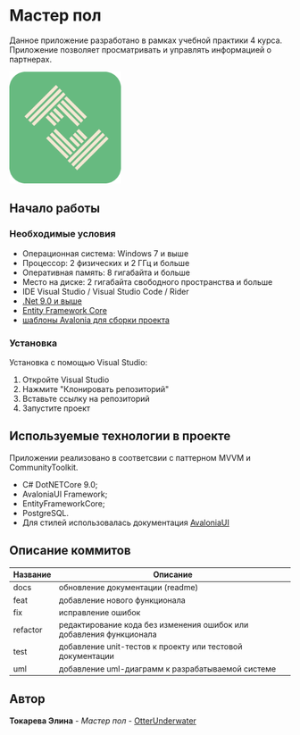 # Мастер пол  
Данное приложение разработано в рамках учебной практики 4 курса. Приложение позволяет просматривать и управлять информацией о партнерах.  
  
<img src="https://github.com/OtterUnderwater/UP4Year/blob/master/MasterFloor/Assets/logo.png" width="200" alt="MasterFloor"/>  
  
## Начало работы  
### Необходимые условия  
* Операционная система: Windows 7 и выше  
* Процессор: 2 физических и 2 ГГц и больше  
* Оперативная память: 8 гигабайта и больше  
* Место на диске: 2 гигабайта свободного пространства и больше   
* IDE Visual Studio / Visual Studio Code / Rider  
* [.Net 9.0 и выше](https://dotnet.microsoft.com/en-us/)  
* [Entity Framework Core](https://learn.microsoft.com/en-us/ef/core/cli/dotnet)  
* [шаблоны Avalonia для сборки проекта](https://avaloniachina.github.io/avalonia-docs/ru/docs/get-started/install/)  
   
### Установка   
Установка с помощью Visual Studio: 
1. Откройте Visual Studio  
2. Нажмите "Клонировать репозиторий"  
3. Вставьте ссылку на репозиторий  
4. Запустите проект  
   
## Используемые технологии в проекте   
Приложении реализовано в соответсвии с паттерном MVVM и CommunityToolkit.  
* C# DotNETCore 9.0;   
* AvaloniaUI Framework;   
* EntityFrameworkCore;   
* PostgreSQL.  
* Для стилей использовалась документация [AvaloniaUI](https://github.com/AvaloniaUI/Avalonia/blob/master/src/Avalonia.Themes.Fluent/Controls/TextBox.xaml)  
  
## Описание коммитов  
| Название | Описание                                                             |  
| -------- | -------------------------------------------------------------------- |  
| docs     | обновление документации (readme)                                     |  
| feat     | добавление нового функционала                                        |  
| fix      | исправление ошибок                                                   |  
| refactor | редактирование кода без изменения ошибок или добавления функционала  |  
| test     | добавление unit-тестов к проекту или тестовой документации           |  
| uml      | добавление uml-диаграмм к разрабатываемой системе                    |  
   
## Автор  
**Токарева Элина** - *Мастер пол* - [OtterUnderwater](https://github.com/OtterUnderwater)  